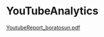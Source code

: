 # YouTubeAnalytics
[YoutubeReport_boratosun.pdf](https://github.com/boratosunn/YouTubeAnalytics/files/13991976/YoutubeReport_boratosun.pdf)
